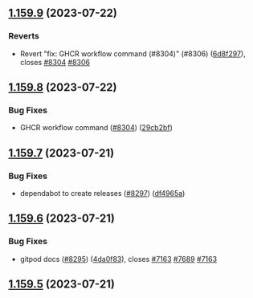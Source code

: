 ## [1.159.9](https://github.com/EddieHubCommunity/LinkFree/compare/v1.159.8...v1.159.9) (2023-07-22)


### Reverts

* Revert "fix: GHCR workflow command (#8304)" (#8306) ([6d8f297](https://github.com/EddieHubCommunity/LinkFree/commit/6d8f297dfa1b277c35895b6c2a1ef2777a2bfba8)), closes [#8304](https://github.com/EddieHubCommunity/LinkFree/issues/8304) [#8306](https://github.com/EddieHubCommunity/LinkFree/issues/8306)



## [1.159.8](https://github.com/EddieHubCommunity/LinkFree/compare/v1.159.7...v1.159.8) (2023-07-22)


### Bug Fixes

* GHCR workflow command ([#8304](https://github.com/EddieHubCommunity/LinkFree/issues/8304)) ([29cb2bf](https://github.com/EddieHubCommunity/LinkFree/commit/29cb2bf7616577abd5375ada7b2c158d309d05b5))



## [1.159.7](https://github.com/EddieHubCommunity/LinkFree/compare/v1.159.6...v1.159.7) (2023-07-21)


### Bug Fixes

* dependabot to create releases ([#8297](https://github.com/EddieHubCommunity/LinkFree/issues/8297)) ([df4965a](https://github.com/EddieHubCommunity/LinkFree/commit/df4965a61172ab38c1e3a244dda37b9f87d99a6e))



## [1.159.6](https://github.com/EddieHubCommunity/LinkFree/compare/v1.159.5...v1.159.6) (2023-07-21)


### Bug Fixes

* gitpod docs ([#8295](https://github.com/EddieHubCommunity/LinkFree/issues/8295)) ([4da0f83](https://github.com/EddieHubCommunity/LinkFree/commit/4da0f839468f237dc5ed152dcad34659851a030c)), closes [#7163](https://github.com/EddieHubCommunity/LinkFree/issues/7163) [#7689](https://github.com/EddieHubCommunity/LinkFree/issues/7689) [#7163](https://github.com/EddieHubCommunity/LinkFree/issues/7163)



## [1.159.5](https://github.com/EddieHubCommunity/LinkFree/compare/v1.159.4...v1.159.5) (2023-07-21)



